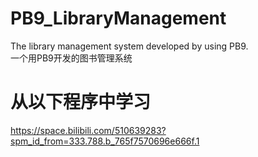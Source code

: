 # PB9_LibraryManagement
The library management system developed by using PB9.
<br/>
一个用PB9开发的图书管理系统
<br/>
# 从以下程序中学习
https://space.bilibili.com/510639283?spm_id_from=333.788.b_765f7570696e666f.1
